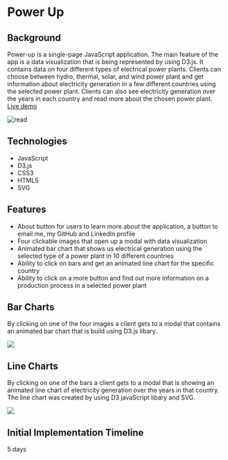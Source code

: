 # Power Up

## Background
Power-up is a single-page JavaScript application. The main feature of the app is a data visualization that is being represented by using D3.js. It contains data on four different types of electrical power plants. Clients can choose between hydro, thermal, solar, and wind power plant and get information about electricity generation in a few different countries using the selected power plant. Clients can also see electricity generation over the years in each country and read more about the chosen power plant. [Live demo](https://emina288.github.io/power_up/) 

![read](./src/images/read.png)

## Technologies 
* JavaScript 
* D3.js
* CSS3
* HTML5 
* SVG

## Features
* About button for users to learn more about the application, a button to email me, my GitHub and LinkedIn profile
* Four clickable images that open up a modal with data visualization
* Animated bar chart that shows us electrical generation using the selected type of a power plant in 10 different countries
* Ability to click on bars and get an animated line chart for the specific country 
* Ability to click on a more button and find out more information on a production process in a selected power plant

## Bar Charts 

By clicking on one of the four images a client gets to a modal that contains an animated bar chart that is build using D3.js libary.

![](https://media.giphy.com/media/lx6NshFmoVQz2cU0CV/giphy.gif)

## Line Charts 

By clicking on one of the bars a client gets to a modal that is showing an animated line chart of electricity generation over the years in that country. The line chart was created by using D3 javaScript libary and SVG. 

![](https://media.giphy.com/media/J0VGLrYLRrNOoWOokq/giphy.gif)


## Initial Implementation Timeline 

5 days 












